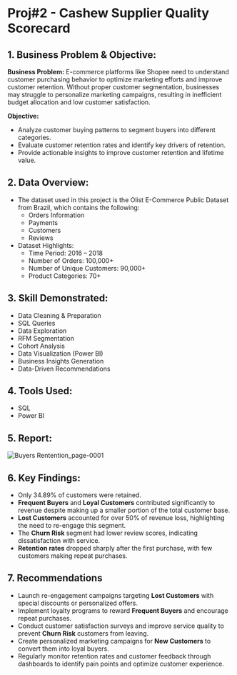 # Proj#2 - Cashew Supplier Quality Scorecard
## 1.	Business Problem & Objective:
**Business Problem:**
E-commerce platforms like Shopee need to understand customer purchasing behavior to optimize marketing efforts and improve customer retention. Without proper customer segmentation, businesses may struggle to personalize marketing campaigns, resulting in inefficient budget allocation and low customer satisfaction.

**Objective:**
- Analyze customer buying patterns to segment buyers into different categories.
- Evaluate customer retention rates and identify key drivers of retention.
- Provide actionable insights to improve customer retention and lifetime value.

## 2.	Data Overview:
- The dataset used in this project is the Olist E-Commerce Public Dataset from Brazil, which contains the following:
  - Orders Information
  - Payments
  - Customers
  - Reviews
- Dataset Highlights:
  - Time Period: 2016 – 2018
  - Number of Orders: 100,000+
  - Number of Unique Customers: 90,000+
  - Product Categories: 70+
  
## 3.	Skill Demonstrated:
- Data Cleaning & Preparation
- SQL Queries
- Data Exploration
- RFM Segmentation
- Cohort Analysis
- Data Visualization (Power BI)
- Business Insights Generation
- Data-Driven Recommendations

## 4.	Tools Used:
- SQL
- Power BI
## 5.	Report:
![Buyers Rentention_page-0001](https://github.com/user-attachments/assets/9232e218-fad3-4da2-b99f-ea466825cb1a)

## 6.	Key Findings:
- Only 34.89% of customers were retained.
- **Frequent Buyers** and **Loyal Customers** contributed significantly to revenue despite making up a smaller portion of the total customer base.
- **Lost Customers** accounted for over 50% of revenue loss, highlighting the need to re-engage this segment.
- The **Churn Risk** segment had lower review scores, indicating dissatisfaction with service.
- **Retention rates** dropped sharply after the first purchase, with few customers making repeat purchases.

## 7. Recommendations
- Launch re-engagement campaigns targeting **Lost Customers** with special discounts or personalized offers.
- Implement loyalty programs to reward **Frequent Buyers** and encourage repeat purchases.
- Conduct customer satisfaction surveys and improve service quality to prevent **Churn Risk** customers from leaving.
- Create personalized marketing campaigns for **New Customers** to convert them into loyal buyers.
- Regularly monitor retention rates and customer feedback through dashboards to identify pain points and optimize customer experience.
